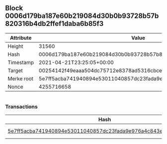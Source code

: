 ## Block 0006d179ba187e60b219084d30b0b93728b57b820316b4db2ffef1daba6b85f3

Attribute | Value
--- | ---
Height | 31560
Hash | 0006d179ba187e60b219084d30b0b93728b57b820316b4db2ffef1daba6b85f3
Timestamp | 2021-04-21T23:25:05+00:00
Target | 00254142f49eaaa504dc75712e8378ad5316cbcead634704b3734b6271167cc4
Merke root | 5e7ff5acba741940894e53011040857dc23fada9e976a4c843eed4bb326c3bf9
Nonce | 4255716658

```

```

### Transactions

Hash | Amount
--- | ---
[5e7ff5acba741940894e53011040857dc23fada9e976a4c843eed4bb326c3bf9](5e7ff5acba741940894e53011040857dc23fada9e976a4c843eed4bb326c3bf9.md) | 10.00000000 SKEPTI 

